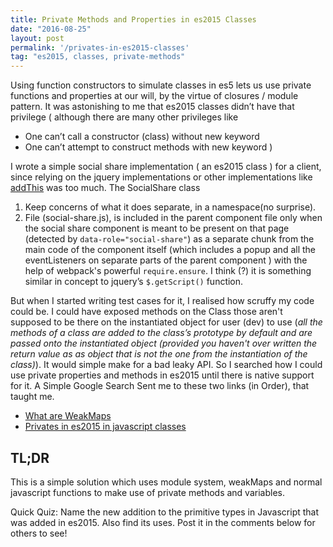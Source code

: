 ```yaml
---
title: Private Methods and Properties in es2015 Classes
date: "2016-08-25"
layout: post
permalink: '/privates-in-es2015-classes'
tag: "es2015, classes, private-methods"
---
```


Using function constructors to simulate classes in es5 lets us use private functions and properties at our will, by the virtue of closures / module pattern. It was astonishing to me that es2015 classes didn’t have that privilege ( although there are many other privileges like

- One can’t call a constructor (class) without new keyword
- One can’t attempt to construct methods with new keyword
)

I wrote a simple social share implementation ( an es2015 class ) for a client, since relying on the jquery implementations or other implementations like [addThis](http://www.addthis.com/) was too much. The SocialShare class

1. Keep concerns of what it does separate, in a namespace(no surprise).
2. File (social-share.js), is included in the parent component file only when the social share component is meant to be present on that page (detected by ```data-role="social-share"```) as a separate chunk from the main code of the component itself (which includes a popup and all the eventListeners on separate parts of the parent component ) with the help of webpack's powerful ```require.ensure```. I think (?) it is something similar in concept to jquery’s ```$.getScript()``` function.

But when I started writing test cases for it, I realised how scruffy my code could be. I could have exposed methods on the Class those aren't supposed to be there on the instantiated object for user (dev) to use (*all the methods of a class are added to the class’s prototype by default and are passed onto the instantiated object (provided you haven't over written the return value as as object that is not the one from the instantiation of the class)*). It would simple make for a bad leaky API.  So I searched how I could use private properties and methods in es2015 until there is native support for it. A Simple Google Search Sent me to these two links (in Order), that taught me.

- [What are WeakMaps](http://ilikekillnerds.com/2015/02/what-are-weakmaps-in-es6/)
- [Privates in es2015 in javascript classes](http://ilikekillnerds.com/2015/09/privates-in-es2015-javascript-classes/)

## TL;DR
This is a simple solution which uses module system, weakMaps and normal javascript functions to make use of private methods and variables.

Quick Quiz: Name the new addition to the primitive types in Javascript that was added in es2015. Also find its uses. Post it in the comments below for others to see!
